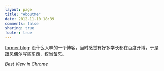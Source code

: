 ```yaml
---
layout: page
title: "AboutMe"
date: 2012-11-10 18:39
comments: false
sharing: true
footer: true
---
```


[former blog](http://hi.baidu.com/delta_4d): 没什么人味的一个博客，当时感觉有好多学长都在百度开博，于是跟风偶尔写些东西，权当备忘。

*Best View in Chrome*
